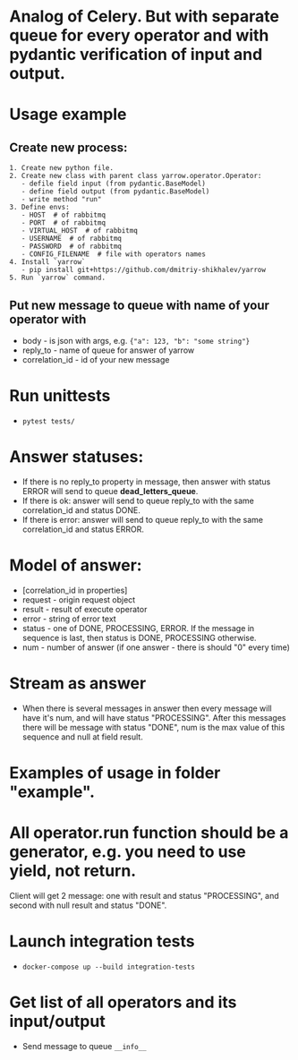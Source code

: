 # Analog of Celery. But with separate queue for every operator and with pydantic verification of input and output.

# Usage example
## Create new process:
    1. Create new python file.
    2. Create new class with parent class yarrow.operator.Operator:
       - defile field input (from pydantic.BaseModel)
       - define field output (from pydantic.BaseModel)
       - write method "run"
    3. Define envs:
       - HOST  # of rabbitmq
       - PORT  # of rabbitmq
       - VIRTUAL_HOST  # of rabbitmq
       - USERNAME  # of rabbitmq
       - PASSWORD  # of rabbitmq
       - CONFIG_FILENAME  # file with operators names
    4. Install `yarrow`
       - pip install git+https://github.com/dmitriy-shikhalev/yarrow
    5. Run `yarrow` command.

## Put new message to queue with name of your operator with
- body - is json with args, e.g. `{"a": 123, "b": "some string"}`
- reply_to - name of queue for answer of yarrow
- correlation_id - id of your new message

# Run unittests
- `pytest tests/`

# Answer statuses:
- If there is no reply_to property in message, then answer with status ERROR will send to queue __dead_letters_queue__.
- If there is ok: answer will send to queue reply_to with the same correlation_id and status DONE.
- If there is error: answer will send to queue reply_to with the same correlation_id and status ERROR.

# Model of answer:
- [correlation_id in properties]
- request - origin request object
- result - result of execute operator
- error - string of error text
- status - one of DONE, PROCESSING, ERROR. If the message in sequence is last, then status is DONE, PROCESSING otherwise.
- num - number of answer (if one answer - there is should "0" every time)

# Stream as answer
- When there is several messages in answer then every message will have it's num, and will have status "PROCESSING".
After this messages there will be message with status "DONE", num is the max value of this sequence and null at field
result.

# Examples of usage in folder "example".

# All operator.run function should be a generator, e.g. you need to use yield, not return.
Client will get 2 message: one with result and status "PROCESSING", and second with null
result and status "DONE".

# Launch integration tests
- `docker-compose up --build integration-tests`

# Get list of all operators and its input/output
- Send message to queue `__info__`